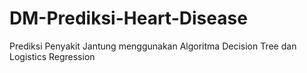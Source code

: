 # DM-Prediksi-Heart-Disease
Prediksi Penyakit Jantung menggunakan Algoritma Decision Tree dan Logistics Regression
